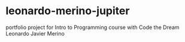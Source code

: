 # leonardo-merino-jupiter

portfolio project for Intro to Programming course with Code the Dream
Leonardo Javier Merino
